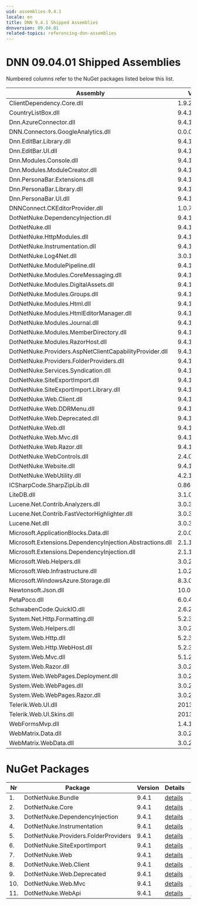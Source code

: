 ```yaml
---
uid: assemblies-9.4.1
locale: en
title: DNN 9.4.1 Shipped Assemblies
dnnversion: 09.04.01
related-topics: referencing-dnn-assemblies
---
```


# DNN 09.04.01 Shipped Assemblies

Numbered columns refer to the NuGet packages listed below this list.

|**Assembly**|**Version**|#1|#2|#3|#4|#5|#6|#7|#8|#9|#10|#11|
|---|---|---|---|---|---|---|---|---|---|---|---|---|
|ClientDependency.Core.dll|1.9.2.7| | | | | | | | | | | |
|CountryListBox.dll|9.4.1.22| | | | | | | | | | | |
|Dnn.AzureConnector.dll|9.4.1.22| | | | | | | | | | | |
|DNN.Connectors.GoogleAnalytics.dll|0.0.0.0| | | | | | | | | | | |
|Dnn.EditBar.Library.dll|9.4.1.0| | | | | | | | | | | |
|Dnn.EditBar.UI.dll|9.4.1.0| | | | | | | | | | | |
|Dnn.Modules.Console.dll|9.4.1.22| | | | | | | | | | | |
|Dnn.Modules.ModuleCreator.dll|9.4.1.22| | | | | | | | | | | |
|Dnn.PersonaBar.Extensions.dll|9.4.1.0| | | | | | | | | | | |
|Dnn.PersonaBar.Library.dll|9.4.1.0| | | | | | | | | | | |
|Dnn.PersonaBar.UI.dll|9.4.1.0| | | | | | | | | | | |
|DNNConnect.CKEditorProvider.dll|1.0.7| | | | | | | | | | | |
|DotNetNuke.DependencyInjection.dll|9.4.1.22|1|2|3|4|5|6|7|8|9|10|11|
|DotNetNuke.dll|9.4.1.22|1|2| |4|5|6|7|8|9|10|11|
|DotNetNuke.HttpModules.dll|9.4.1.22|1| | | | | | | | | | |
|DotNetNuke.Instrumentation.dll|9.4.1.22|1| | |4| |6| | | | | |
|DotNetNuke.Log4Net.dll|3.0.1.0|1| | |4| |6| | | | | |
|DotNetNuke.ModulePipeline.dll|9.4.1.22| | | | | | | | | | | |
|DotNetNuke.Modules.CoreMessaging.dll|9.4.1.22| | | | | | | | | | | |
|DotNetNuke.Modules.DigitalAssets.dll|9.4.1.22|1| | | | | | | | | | |
|DotNetNuke.Modules.Groups.dll|9.4.1.22| | | | | | | | | | | |
|DotNetNuke.Modules.Html.dll|9.4.1.22| | | | | | | | | | | |
|DotNetNuke.Modules.HtmlEditorManager.dll|9.4.1.22| | | | | | | | | | | |
|DotNetNuke.Modules.Journal.dll|9.4.1.22| | | | | | | | | | | |
|DotNetNuke.Modules.MemberDirectory.dll|9.4.1.22| | | | | | | | | | | |
|DotNetNuke.Modules.RazorHost.dll|9.4.1.22| | | | | | | | | | | |
|DotNetNuke.Providers.AspNetClientCapabilityProvider.dll|9.4.1.22| | | | | | | | | | | |
|DotNetNuke.Providers.FolderProviders.dll|9.4.1.22|1| | | |5| | | | | | |
|DotNetNuke.Services.Syndication.dll|9.4.1.22| | | | | | | | | | | |
|DotNetNuke.SiteExportImport.dll|9.4.1.22|1| | | | |6| | | | | |
|DotNetNuke.SiteExportImport.Library.dll|9.4.1.22|1| | | | |6| | | | | |
|DotNetNuke.Web.Client.dll|9.4.1.22|1| | | | | | |8| |10| |
|DotNetNuke.Web.DDRMenu.dll|9.4.1.22| | | | | | | | | | | |
|DotNetNuke.Web.Deprecated.dll|9.4.1.22|1| | | | | | | |9| | |
|DotNetNuke.Web.dll|9.4.1.22|1| | | | |6|7| |9|10|11|
|DotNetNuke.Web.Mvc.dll|9.4.1.22|1| | | | | | | | |10| |
|DotNetNuke.Web.Razor.dll|9.4.1.22| | | | | | | | | | | |
|DotNetNuke.WebControls.dll|2.4.0.598|1| | | | | | | | | | |
|DotNetNuke.Website.dll|9.4.1.22| | | | | | | | | | | |
|DotNetNuke.WebUtility.dll|4.2.1.783|1| | | | |6|7| |9|10|11|
|ICSharpCode.SharpZipLib.dll|0.86.0.518| | | | | | | | | | | |
|LiteDB.dll|3.1.0.0| | | | | | | | | | | |
|Lucene.Net.Contrib.Analyzers.dll|3.0.3| | | | | | | | | | | |
|Lucene.Net.Contrib.FastVectorHighlighter.dll|3.0.3| | | | | | | | | | | |
|Lucene.Net.dll|3.0.3.0| | | | | | | | | | | |
|Microsoft.ApplicationBlocks.Data.dll|2.0.0.0|1|2| |4|5|6|7|8|9|10|11|
|Microsoft.Extensions.DependencyInjection.Abstractions.dll|2.1.1.18157| | | | | | | | | | | |
|Microsoft.Extensions.DependencyInjection.dll|2.1.1.18157|1|2|3|4|5|6|7|8|9|10|11|
|Microsoft.Web.Helpers.dll|3.0.20129.0| | | | | | | | | | | |
|Microsoft.Web.Infrastructure.dll|1.0.20105.407|1| | | | | | | | |10| |
|Microsoft.WindowsAzure.Storage.dll|8.3.0.0| | | | | | | | | | | |
|Newtonsoft.Json.dll|10.0.3.21018|1| | | | | | | | |10|11|
|PetaPoco.dll|6.0.415.0| | | | | | | | | | | |
|SchwabenCode.QuickIO.dll|2.6.2.0| | | | | | | | | | | |
|System.Net.Http.Formatting.dll|5.2.30128.0|1| | | | | | | | |10|11|
|System.Web.Helpers.dll|3.0.20129.0|1| | | | | | | | |10| |
|System.Web.Http.dll|5.2.30128.0|1| | | | | | | | |10|11|
|System.Web.Http.WebHost.dll|5.2.30128.0| | | | | | | | | | | |
|System.Web.Mvc.dll|5.1.20821.0|1| | | | | | | | |10| |
|System.Web.Razor.dll|3.0.20129.0|1| | | | | | | | |10| |
|System.Web.WebPages.Deployment.dll|3.0.20129.0|1| | | | | | | | |10| |
|System.Web.WebPages.dll|3.0.20129.0|1| | | | | | | | |10| |
|System.Web.WebPages.Razor.dll|3.0.20129.0|1| | | | | | | | |10| |
|Telerik.Web.UI.dll|2013.2.717.40|1| | | | | | | |9| | |
|Telerik.Web.UI.Skins.dll|2013.2.717.40| | | | | | | | | | | |
|WebFormsMvp.dll|1.4.1.0| | | | | | | | | | | |
|WebMatrix.Data.dll|3.0.20129.0| | | | | | | | | | | |
|WebMatrix.WebData.dll|3.0.20129.0| | | | | | | | | | | |

# NuGet Packages

|**Nr**|**Package**|**Version**|Details|NuGet|
|---|---|---|---|---|
|1.|DotNetNuke.Bundle|9.4.1|[details](xref:nuget-DotNetNuke.Bundle-9.4.1)|[NuGet](https://www.nuget.org/packages/DotNetNuke.Bundle/9.4.1)|
|2.|DotNetNuke.Core|9.4.1|[details](xref:nuget-DotNetNuke.Core-9.4.1)|[NuGet](https://www.nuget.org/packages/DotNetNuke.Core/9.4.1)|
|3.|DotNetNuke.DependencyInjection|9.4.1|[details](xref:nuget-DotNetNuke.DependencyInjection-9.4.1)|[NuGet](https://www.nuget.org/packages/DotNetNuke.DependencyInjection/9.4.1)|
|4.|DotNetNuke.Instrumentation|9.4.1|[details](xref:nuget-DotNetNuke.Instrumentation-9.4.1)|[NuGet](https://www.nuget.org/packages/DotNetNuke.Instrumentation/9.4.1)|
|5.|DotNetNuke.Providers.FolderProviders|9.4.1|[details](xref:nuget-DotNetNuke.Providers.FolderProviders-9.4.1)|[NuGet](https://www.nuget.org/packages/DotNetNuke.Providers.FolderProviders/9.4.1)|
|6.|DotNetNuke.SiteExportImport|9.4.1|[details](xref:nuget-DotNetNuke.SiteExportImport-9.4.1)|[NuGet](https://www.nuget.org/packages/DotNetNuke.SiteExportImport/9.4.1)|
|7.|DotNetNuke.Web|9.4.1|[details](xref:nuget-DotNetNuke.Web-9.4.1)|[NuGet](https://www.nuget.org/packages/DotNetNuke.Web/9.4.1)|
|8.|DotNetNuke.Web.Client|9.4.1|[details](xref:nuget-DotNetNuke.Web.Client-9.4.1)|[NuGet](https://www.nuget.org/packages/DotNetNuke.Web.Client/9.4.1)|
|9.|DotNetNuke.Web.Deprecated|9.4.1|[details](xref:nuget-DotNetNuke.Web.Deprecated-9.4.1)|[NuGet](https://www.nuget.org/packages/DotNetNuke.Web.Deprecated/9.4.1)|
|10.|DotNetNuke.Web.Mvc|9.4.1|[details](xref:nuget-DotNetNuke.Web.Mvc-9.4.1)|[NuGet](https://www.nuget.org/packages/DotNetNuke.Web.Mvc/9.4.1)|
|11.|DotNetNuke.WebApi|9.4.1|[details](xref:nuget-DotNetNuke.WebApi-9.4.1)|[NuGet](https://www.nuget.org/packages/DotNetNuke.WebApi/9.4.1)|


